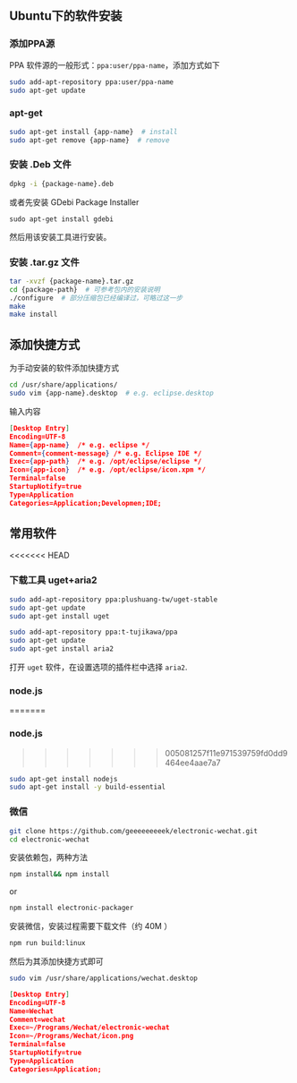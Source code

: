 ## Ubuntu下的软件安装

### 添加PPA源
PPA 软件源的一般形式：`ppa:user/ppa-name`，添加方式如下

``` bash
sudo add-apt-repository ppa:user/ppa-name
sudo apt-get update
```

### apt-get
``` bash
sudo apt-get install {app-name}  # install
sudo apt-get remove {app-name}  # remove
```

### 安装 .Deb 文件
``` bash
dpkg -i {package-name}.deb
```

或者先安装 GDebi Package Installer
```
sudo apt-get install gdebi
```
然后用该安装工具进行安装。

### 安装 .tar.gz 文件
``` bash
tar -xvzf {package-name}.tar.gz
cd {package-path}  # 可参考包内的安装说明
./configure  # 部分压缩包已经编译过，可略过这一步
make
make install
```

## 添加快捷方式

为手动安装的软件添加快捷方式

``` bash
cd /usr/share/applications/
sudo vim {app-name}.desktop  # e.g. eclipse.desktop
```

输入内容
``` json
[Desktop Entry]
Encoding=UTF-8
Name={app-name}  /* e.g. eclipse */
Comment={comment-message} /* e.g. Eclipse IDE */
Exec={app-path}  /* e.g. /opt/eclipse/eclipse */
Icon={app-icon}  /* e.g. /opt/eclipse/icon.xpm */
Terminal=false  
StartupNotify=true  
Type=Application  
Categories=Application;Developmen;IDE;
```


## 常用软件

<<<<<<< HEAD
### 下载工具 uget+aria2
``` bash
sudo add-apt-repository ppa:plushuang-tw/uget-stable
sudo apt-get update
sudo apt-get install uget
```

``` bash
sudo add-apt-repository ppa:t-tujikawa/ppa
sudo apt-get update
sudo apt-get install aria2
```

打开 `uget` 软件，在设置选项的插件栏中选择 `aria2`.

### node.js
=======
### node.js

>>>>>>> 005081257f11e971539759fd0dd9464ee4aae7a7
``` bash
sudo apt-get install nodejs
sudo apt-get install -y build-essential
```

### 微信

``` bash
git clone https://github.com/geeeeeeeeek/electronic-wechat.git
cd electronic-wechat
```

安装依赖包，两种方法
``` bash
npm install&& npm install
```
or
``` bash
npm install electronic-packager
```

安装微信，安装过程需要下载文件（约 40M ）
``` bash
npm run build:linux
```
然后为其添加快捷方式即可

``` bash
sudo vim /usr/share/applications/wechat.desktop
```

``` json
[Desktop Entry]
Encoding=UTF-8
Name=Wechat
Comment=wechat
Exec=~/Programs/Wechat/electronic-wechat
Icon=~/Programs/Wechat/icon.png
Terminal=false  
StartupNotify=true  
Type=Application  
Categories=Application;
```
